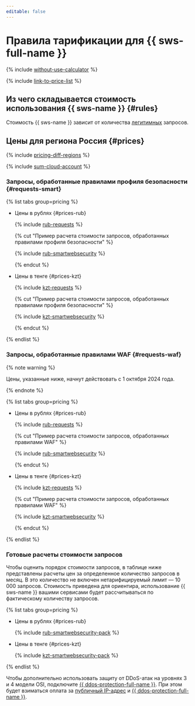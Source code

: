 ```yaml
---
editable: false
---
```


# Правила тарификации для {{ sws-full-name }}



{% include [without-use-calculator](../_includes/pricing/without-use-calculator.md) %}

{% include [link-to-price-list](../_includes/pricing/link-to-price-list.md) %}

## Из чего складывается стоимость использования {{ sws-name }} {#rules}

Стоимость {{ sws-name }} зависит от количества [легитимных](concepts/rules.md#rule-action) запросов.

## Цены для региона Россия {#prices}

{% include [pricing-diff-regions](../_includes/pricing-diff-regions.md) %}

{% include [sum-cloud-account](../_includes/smartwebsecurity/sum-cloud-account.md) %}

### Запросы, обработанные правилами профиля безопасности {#requests-smart}


{% list tabs group=pricing %}

- Цены в рублях {#prices-rub}

  {% include [rub-requests](../_pricing/smartwebsecurity/rub-requests.md) %}

  {% cut "Пример расчета стоимости запросов, обработанных правилами профиля безопасности" %}

  {% include [rub-smartwebsecurity](../_pricing_examples/smartwebsecurity/rub-smartwebsecurity.md) %}

  {% endcut %}

- Цены в тенге {#prices-kzt}

  {% include [kzt-requests](../_pricing/smartwebsecurity/kzt-requests.md) %}

  {% cut "Пример расчета стоимости запросов, обработанных правилами профиля безопасности" %}

  {% include [kzt-smartwebsecurity](../_pricing_examples/smartwebsecurity/kzt-smartwebsecurity.md) %}

  {% endcut %}

{% endlist %}



### Запросы, обработанные правилами WAF {#requests-waf}

{% note warning %}

Цены, указанные ниже, начнут действовать с 1 октября 2024 года.

{% endnote %}


{% list tabs group=pricing %}

- Цены в рублях {#prices-rub}

  {% include [rub-requests](../_pricing/smartwebsecurity/rub-requests-waf.md) %}

  {% cut "Пример расчета стоимости запросов, обработанных правилами WAF" %}

  {% include [rub-smartwebsecurity](../_pricing_examples/smartwebsecurity/rub-smartwebsecurity-waf.md) %}

  {% endcut %}

- Цены в тенге {#prices-kzt}

  {% include [kzt-requests](../_pricing/smartwebsecurity/kzt-requests-waf.md) %}

  {% cut "Пример расчета стоимости запросов, обработанных правилами WAF" %}

  {% include [kzt-smartwebsecurity](../_pricing_examples/smartwebsecurity/kzt-smartwebsecurity-waf.md) %}

  {% endcut %}

{% endlist %}



### Готовые расчеты стоимости запросов


Чтобы оценить порядок стоимости запросов, в таблице ниже представлены расчеты цен за определенное количество запросов в месяц. В это количество не включен нетарифицируемый лимит — 10 000 запросов.
Стоимость приведена для ориентира, использование {{ sws-name }} вашими сервисами будет рассчитываться по фактическому количеству запросов.

{% list tabs group=pricing %}

- Цены в рублях {#prices-rub}

  {% include [rub-smartwebsecurity-pack](../_pricing_examples/smartwebsecurity/rub-smartwebsecurity-pack.md) %}

- Цены в тенге {#prices-kzt}

  {% include [kzt-smartwebsecurity-pack](../_pricing_examples/smartwebsecurity/kzt-smartwebsecurity-pack.md) %}

{% endlist %}


Чтобы дополнительно использовать защиту от DDoS-атак на уровнях 3 и 4 модели OSI, подключите [{{ ddos-protection-full-name }}](../vpc/ddos-protection/index.md). При этом будет взиматься оплата за [публичный IP-адрес](../vpc/pricing.md#prices-public-ip) и [{{ ddos-protection-full-name }}](../vpc/pricing.md#prices-ddos-protection).
